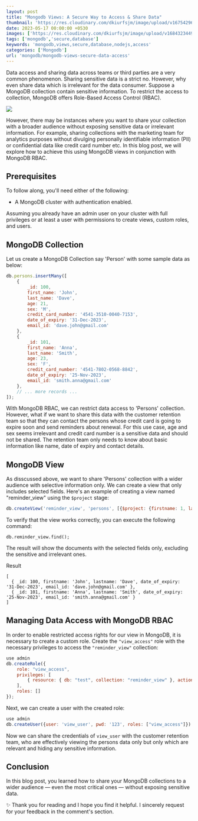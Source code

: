 ```yaml
---
layout: post
title: "Mongodb Views: A Secure Way to Access & Share Data"
thumbnail: 'https://res.cloudinary.com/dkiurfsjm/image/upload/v1675429691/MongoDB_jeatlj.jpg'
date: 2023-05-17 00:00:00 +0530
images: ['https://res.cloudinary.com/dkiurfsjm/image/upload/v1684323449/mongodb_views_ymdkdr.jpg']
tags: ['mongodb','secure,database']
keywords: 'mongodb,views,secure,database,nodejs,access'
categories: ['Mongodb']
url: 'mongodb/mongodb-views-secure-data-access'
---
```


Data access and sharing data across teams or third parties are a very common phenomenon. Sharing sensitive data is a strict no. However, why even share data which is irrelevant for the data consumer. Suppose a MongoDB collection contain sensitive information. To restrict the access to collection, MongoDB offers Role-Based Access Control (RBAC).

![](https://res.cloudinary.com/dkiurfsjm/image/upload/v1684323449/mongodb_views_ymdkdr.jpg)

However, there may be instances where you want to share your collection with a broader audience without exposing sensitive data or irrelevant information. For example, sharing collections with the marketing team for analytics purposes without divulging personally identifiable information (PII) or confidential data like credit card number etc. In this blog post, we will explore how to achieve this using MongoDB views in conjunction with MongoDB RBAC.

## Prerequisites

To follow along, you'll need either of the following:

- A MongoDB cluster with authentication enabled.

Assuming you already have an admin user on your cluster with full privileges or at least a user with permissions to create views, custom roles, and users.


## MongoDB Collection

Let us create a MongoDB Collection say 'Person' with some sample data as below:

```javascript
db.persons.insertMany([
    {
        _id: 100,
        first_name: 'John',
        last_name: 'Dave',
        age: 21,
        sex: 'M',
        credit_card_number: '4541-3510-0040-7153',
        date_of_expiry: '31-Dec-2023',
        email_id: 'dave.john@gmail.com'
    },
    {
        _id: 101,
        first_name: 'Anna',
        last_name: 'Smith',
        age: 23,
        sex: 'F',
        credit_card_number: '4541-7802-0568-8842',
        date_of_expiry: '25-Nov-2023',
        email_id: 'smith.anna@gmail.com'
    },
    // ... more records ...
]);
```

With MongoDB RBAC, we can restrict data access to 'Persons' collection. However, what if we want to share this data with the customer retention team so that they can contact the persons whose credit card is going to expire soon and send reminders about renewal. For this use case, age and sex seems irrelevant and credit card number is a sensitive data and should not be shared. The retention team only needs to know about basic information like name, date of expiry and contact details.

## MongoDB View

As disscussed above, we want to share 'Persons' collection with a wider audience with selective information only. We can create a view that only includes selected fields. Here's an example of creating a view named "reminder_view" using the `$project` stage:

```javascript
db.createView('reminder_view', 'persons', [{$project: {firstname: 1, lastname: 1, date_of_expiry: 1, email_id: 1}}]);
```

To verify that the view works correctly, you can execute the following command:

```
db.reminder_view.find();
```

The result will show the documents with the selected fields only, excluding the sensitive and irrelevant ones.

Result

```
[
  { _id: 100, firstname: 'John', lastname: 'Dave', date_of_expiry: '31-Dec-2023', email_id: 'dave.john@gmail.com' },
  { _id: 101, firstname: 'Anna', lastname: 'Smith', date_of_expiry: '25-Nov-2023', email_id: 'smith.anna@gmail.com' }
]
```

## Managing Data Access with MongoDB RBAC

In order to enable restricted access rights for our view in MongoDB, it is necessary to create a custom role. Create the `"view_access"` role with the necessary privileges to access the `"reminder_view"` collection:

```javascript
use admin
db.createRole({
    role: "view_access",
    privileges: [
        { resource: { db: "test", collection: "reminder_view" }, actions: ["find"] }
    ],
    roles: []
});
```

Next, we can create a user with the created role:

```javascript
use admin
db.createUser({user: 'view_user', pwd: '123', roles: ["view_access"]})
```

Now we can share the credentials of `view_user` with the customer retention team, who are effectively viewing the persons data only but only which are relevant and hiding any sensitive information.

## Conclusion

In this blog post, you learned how to share your MongoDB collections to a wider audience — even the most critical ones — without exposing sensitive data.

✨ Thank you for reading and I hope you find it helpful. I sincerely request for your feedback in the comment's section.
